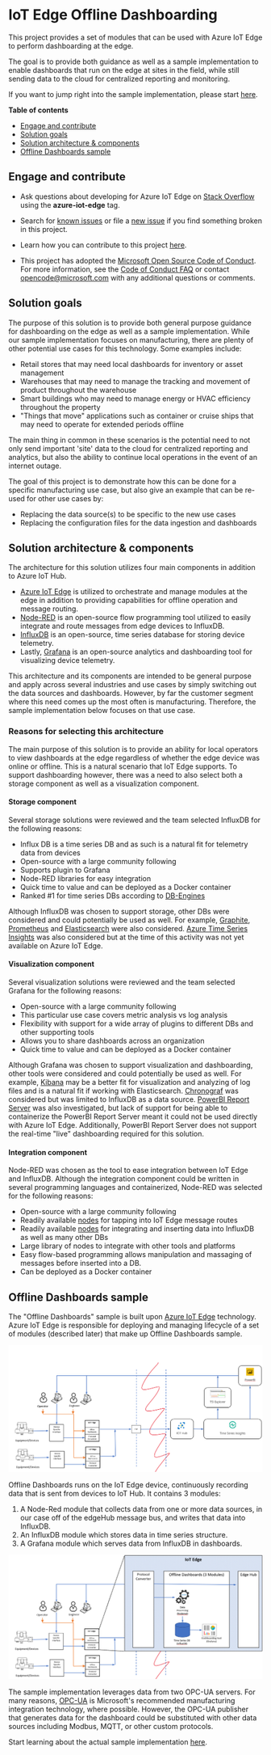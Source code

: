 # IoT Edge Offline Dashboarding

This project provides a set of modules that can be used with Azure IoT Edge to perform dashboarding at the edge. 

The goal is to provide both guidance as well as a sample implementation to enable dashboards that run on the edge at sites in the field, while still sending data to the cloud for centralized reporting and monitoring.

If you want to jump right into the sample implementation, please start [here](./documentation/dashboarding-sample.md).

**Table of contents**

* [Engage and contribute](#engage-and-contribute)
* [Solution goals](#solution-goals)
* [Solution architecture & components](#solution-architecture-&-components)
* [Offline Dashboards sample](#offline-dashboards-sample)


## Engage and contribute

* Ask questions about developing for Azure IoT Edge on [Stack Overflow](https://stackoverflow.com/questions/tagged/azure-iot-edge) using the **azure-iot-edge** tag.

* Search for [known issues](https://github.com/AzureIoTGBB/iot-edge-offline-dashboarding/issues) or file a [new issue](https://github.com/AzureIoTGBB/iot-edge-offline-dashboarding/issues/new) if you find something broken in this project.

* Learn how you can contribute to this project [here](./documentation/contributing.md).

* This project has adopted the [Microsoft Open Source Code of Conduct](https://opensource.microsoft.com/codeofconduct/).
For more information, see the [Code of Conduct FAQ](https://opensource.microsoft.com/codeofconduct/faq/) or contact [opencode@microsoft.com](mailto:opencode@microsoft.com) with any additional questions or comments.

## Solution goals

The purpose of this solution is to provide both general purpose guidance for dashboarding on the edge as well as a sample implementation. While our sample implementation focuses on manufacturing, there are plenty of other potential use cases for this technology. Some examples include:

* Retail stores that may need local dashboards for inventory or asset management
* Warehouses that may need to manage the tracking and movement of product throughout the warehouse
* Smart buildings who may need to manage energy or HVAC efficiency throughout the property
* "Things that move" applications such as container or cruise ships that may need to operate for extended periods offline

The main thing in common in these scenarios is the potential need to not only send important 'site' data to the cloud for centralized reporting and analytics, but also the ability to continue local operations in the event of an internet outage.

The goal of this project is to demonstrate how this can be done for a specific manufacturing use case, but also give an example that can be re-used for other use cases by:

* Replacing the data source(s) to be specific to the new use cases
* Replacing the configuration files for the data ingestion and dashboards

## Solution architecture & components

The architecture for this solution utilizes four main components in addition to Azure IoT Hub.

* [Azure IoT Edge](https://docs.microsoft.com/en-us/azure/iot-edge/) is utilized to orchestrate and manage modules at the edge in addition to providing capabilities for offline operation and message routing.
* [Node-RED](https://nodered.org/) is an open-source flow programming tool utilized to easily integrate and route messages from edge devices to InfluxDB. 
* [InfluxDB](https://www.influxdata.com/) is an open-source, time series database for storing device telemetry.
* Lastly, [Grafana](https://grafana.com/) is an open-source analytics and dashboarding tool for visualizing device telemetry.

This architecture and its components are intended to be general purpose and apply across several industries and use cases by simply switching out the data sources and dashboards. However, by far the customer segment where this need comes up the most often is manufacturing. Therefore, the sample implementation below focuses on that use case.

### Reasons for selecting this architecture

The main purpose of this solution is to provide an ability for local operators to view dashboards at the edge regardless of whether the edge device was online or offline. This is a natural scenario that IoT Edge supports. To support dashboarding however, there was a need to also select both a storage component as well as a visualization component. 

#### Storage component

Several storage solutions were reviewed and the team selected InfluxDB for the following reasons:

* Influx DB is a time series DB and as such is a natural fit for telemetry data from devices
* Open-source with a large community following
* Supports plugin to Grafana
* Node-RED libraries for easy integration
* Quick time to value and can be deployed as a Docker container
* Ranked #1 for time series DBs according to [DB-Engines](https://db-engines.com/en/system/InfluxDB)

Although InfluxDB was chosen to support storage, other DBs were considered and could potentially be used as well. For example, [Graphite](http://graphiteapp.org/), [Prometheus](https://prometheus.io) and [Elasticsearch](https://www.elastic.co/de/) were also considered. [Azure Time Series Insights](https://azure.microsoft.com/en-us/services/time-series-insights) was also considered but at the time of this activity was not yet available on Azure IoT Edge.

#### Visualization component

Several visualization solutions were reviewed and the team selected Grafana for the following reasons:

* Open-source with a large community following
* This particular use case covers metric analysis vs log analysis
* Flexibility with support for a wide array of plugins to different DBs and other supporting tools
* Allows you to share dashboards across an organization
* Quick time to value and can be deployed as a Docker container

Although Grafana was chosen to support visualization and dashboarding, other tools were considered and could potentially be used as well. For example, [Kibana](https://www.elastic.co/kibana) may be a better fit for visualization and analyzing of log files and is a natural fit if working with Elasticsearch. [Chronograf](https://www.influxdata.com/time-series-platform/chronograf) was considered but was limited to InfluxDB as a data source. [PowerBI Report Server](https://powerbi.microsoft.com/en-us/report-server/) was also investigated, but lack of support for being able to containerize the PowerBI Report Server meant it could not be used directly with Azure IoT Edge. Additionally, PowerBI Report Server does not support the real-time "live" dashboarding required for this solution.

#### Integration component

Node-RED was chosen as the tool to ease integration between IoT Edge and InfluxDB. Although the integration component could be written in several programming languages and containerized, Node-RED was selected for the following reasons:

* Open-source with a large community following
* Readily available [nodes](https://flows.nodered.org/node/node-red-contrib-azure-iot-edge-kpm) for tapping into IoT Edge message routes
* Readily available [nodes](https://flows.nodered.org/node/node-red-contrib-influxdb) for integrating and inserting data into InfluxDB as well as many other DBs
* Large library of nodes to integrate with other tools and platforms
* Easy flow-based programming allows manipulation and massaging of messages before inserted into a DB.
* Can be deployed as a Docker container

## Offline Dashboards sample

The "Offline Dashboards" sample is built upon [Azure IoT Edge](https://azure.microsoft.com/en-us/services/iot-edge/) technology. Azure IoT Edge is responsible for deploying and managing lifecycle of a set of modules (described later) that make up Offline Dashboards sample.

![Diagram showing the offline dashboard architecture](./media/OfflineDashboards_diag.png)

Offline Dashboards runs on the IoT Edge device, continuously recording data that is sent from devices to IoT Hub. It contains 3 modules:

1. A Node-Red module that collects data from one or more data sources, in our case off of the edgeHub message bus, and writes that data into InfluxDB.
2. An InfluxDB module which stores data in time series structure.
3. A Grafana module which serves data from InfluxDB in dashboards.

![Diagram showing the Azure IoT Edge solution architecture](./media/OfflineDashboards_diag0.png)

The sample implementation leverages data from two OPC-UA servers. For many reasons, [OPC-UA](https://opcfoundation.org/about/opc-technologies/opc-ua/) is Microsoft's recommended manufacturing integration technology, where possible. However, the OPC-UA publisher that generates data for the dashboard could be substituted with other data sources including Modbus, MQTT, or other custom protocols. 

Start learning about the actual sample implementation [here](./documentation/dashboarding-sample.md).
